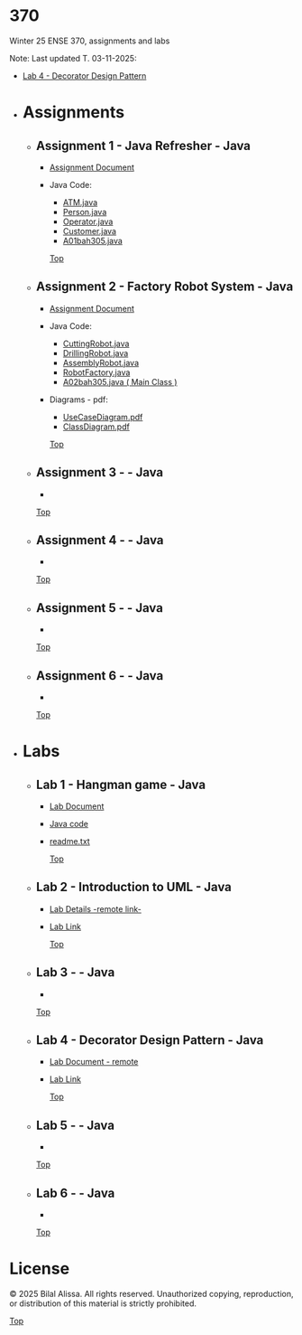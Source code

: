 # 370
Winter 25 ENSE 370, assignments and labs

Note: Last updated T. 03-11-2025:
- [ Lab 4 - Decorator Design Pattern ](#lab-4---Decorator-Design-Pattern---java)

- # Assignments

  - ## Assignment 1 - Java Refresher - Java
    - [ Assignment Document ](https://github.com/bilalalissa/370/blob/main/Labs/Lab1/lab1.pdf)
    - Java Code:
      - [ ATM.java ](https://github.com/bilalalissa/370/blob/main/Assignments/asmnt1/ATM.java)
      - [ Person.java ](https://github.com/bilalalissa/370/blob/main/Assignments/asmnt1/Person.java)
      - [ Operator.java ](https://github.com/bilalalissa/370/blob/main/Assignments/asmnt1/Operator.java)
      - [ Customer.java ](https://github.com/bilalalissa/370/blob/main/Assignments/asmnt1/Customer.java)
      - [ A01bah305.java ](https://github.com/bilalalissa/370/blob/main/Assignments/asmnt2/A01bah305.java)

       [ Top ](#370)

  - ## Assignment 2 - Factory Robot System - Java
    - [ Assignment Document ](https://github.com/bilalalissa/370/blob/main/Assignments/asmnt2/Assignment-A02-Design-Patterns-I.pdf)
    - Java Code:
      - [ CuttingRobot.java ](https://github.com/bilalalissa/370/blob/main/Assignments/asmnt2/CuttingRobot.java)
      - [ DrillingRobot.java ](https://github.com/bilalalissa/370/blob/main/Assignments/asmnt2/DrillingRobot.java)
      - [ AssemblyRobot.java ](https://github.com/bilalalissa/370/blob/main/Assignments/asmnt2/AssemblyRobot.java)
      - [ RobotFactory.java ](https://github.com/bilalalissa/370/blob/main/Assignments/asmnt2/RobotFactory.java)
      - [ A02bah305.java ( Main Class ) ](https://github.com/bilalalissa/370/blob/main/Assignments/asmnt2/A02bah305.java)
    - Diagrams - pdf:
      - [ UseCaseDiagram.pdf ](https://github.com/bilalalissa/370/blob/main/Assignments/asmnt2/UseCaseDiagram.pdf)
      - [ ClassDiagram.pdf ](https://github.com/bilalalissa/370/blob/main/Assignments/asmnt2/ClassDiagram.pdf)
  
      [ Top ](#370)

  - ## Assignment 3 -  - Java
    - 

      [ Top ](#370)

  - ## Assignment 4 -  - Java
    - 

      [ Top ](#370)

  - ## Assignment 5 -  - Java
    - 

      [ Top ](#370)

  - ## Assignment 6 -  - Java
    - 

      [ Top ](#370)

- # Labs
  - ## Lab 1 - Hangman game - Java
    - [ Lab Document ](https://github.com/bilalalissa/370/blob/main/Labs/Lab1/lab1.pdf)
    - [ Java code ](https://github.com/bilalalissa/370/tree/main/Labs/Lab1/Hangman_v3_final_fixed.java)
    - [ readme.txt ](https://github.com/bilalalissa/370/tree/main/Labs/Lab1/readme.txt)

      [ Top ](#370)

  - ## Lab 2 - Introduction to UML - Java
    - [ Lab Details -remote link- ](https://github.com/tdoug19/ENSE_370_Lab/blob/main/Lab-2/UMLRefresher.md)
    - [ Lab Link ](https://github.com/bilalalissa/370/blob/main/Labs/Lab2/README.md)

        [ Top ](#370)

  - ## Lab 3 -  - Java
    - 

      [ Top ](#370)

  - ## Lab 4 - Decorator Design Pattern - Java
    - [ Lab Document - remote ](https://github.com/tdoug19/ENSE_370_Lab/tree/main/Lab-4)
    - [ Lab Link ](https://github.com/bilalalissa/370/tree/main/Labs/Lab4)

      [ Top ](#370)

  - ## Lab 5 -  - Java
    - 

      [ Top ](#370)

  - ## Lab 6 -  - Java
    - 

      [ Top ](#370)

# License
© 2025 Bilal Alissa. All rights reserved.
Unauthorized copying, reproduction, or distribution of this material is strictly prohibited.

[ Top ](#370)
